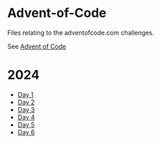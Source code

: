 # Advent-of-Code
Files relating to the adventofcode.com challenges.

See [Advent of Code](https://adventofcode.com/ "Advent of Code")

# 2024
- [Day 1](2024%20Advent%20of%20Code/1)
- [Day 2](2024%20Advent%20of%20Code/2)
- [Day 3](2024%20Advent%20of%20Code/3)
- [Day 4](2024%20Advent%20of%20Code/4)
- [Day 5](2024%20Advent%20of%20Code/5)
- [Day 6](2024%20Advent%20of%20Code/6)
